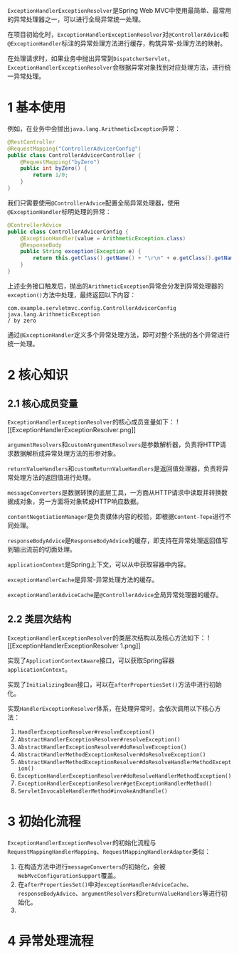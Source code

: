 `ExceptionHandlerExceptionResolver`是Spring Web MVC中使用最简单、最常用的异常处理器之一，可以进行全局异常统一处理。

在项目初始化时，`ExceptionHandlerExceptionResolver`对`@ControllerAdvice`和`@ExceptionHandler`标注的异常处理方法进行缓存，构筑异常-处理方法的映射。

在处理请求时，如果业务中抛出异常到`DispatcherServlet`，`ExceptionHandlerExceptionResolver`会根据异常对象找到对应处理方法，进行统一异常处理。

# 1 基本使用
例如，在业务中会抛出`java.lang.ArithmeticException`异常：
```java
@RestController  
@RequestMapping("ControllerAdvicerConfig")  
public class ControllerAdvicerController {  
    @RequestMapping("byZero")  
    public int byZero() {  
        return 1/0;  
    }
}
```

我们只需要使用`@ControllerAdvice`配置全局异常处理器，使用`@ExceptionHandler`标明处理的异常：
```java
@ControllerAdvice  
public class ControllerAdvicerConfig {  
    @ExceptionHandler(value = ArithmeticException.class)  
    @ResponseBody  
    public String exception(Exception e) {  
        return this.getClass().getName() + "\r\n" + e.getClass().getName() + "\r\n" + e.getMessage();  
    }  
}
```

上述业务接口触发后，抛出的`ArithmeticException`异常会分发到异常处理器的`exception()`方法中处理，最终返回以下内容：
```
com.example.servletmvc.config.ControllerAdvicerConfig
java.lang.ArithmeticException
/ by zero
```

通过`@ExceptionHandler`定义多个异常处理方法，即可对整个系统的各个异常进行统一处理。

# 2 核心知识
## 2.1 核心成员变量
`ExceptionHandlerExceptionResolver`的核心成员变量如下：
![[ExceptionHandlerExceptionResolver.png]]

`argumentResolvers`和`customArgumentResolvers`是参数解析器，负责将HTTP请求数据解析成异常处理方法的形参对象。

`returnValueHandlers`和`customReturnValueHandlers`是返回值处理器，负责将异常处理方法的返回值进行处理。

`messageConverters`是数据转换的底层工具，一方面从HTTP请求中读取并转换数据成对象，另一方面将对象转成HTTP响应数据。

`contentNegotiationManager`是负责媒体内容的校验，即根据`Content-Tepe`进行不同处理。

`responseBodyAdvice`是`ResponseBodyAdvice`的缓存，即支持在异常处理返回值写到输出流前的切面处理。

`applicationContext`是Spring上下文，可以从中获取容器中内容。

`exceptionHandlerCache`是异常-异常处理方法的缓存。

`exceptionHandlerAdviceCache`是`@ControllerAdvice`全局异常处理器的缓存。

## 2.2 类层次结构
`ExceptionHandlerExceptionResolver`的类层次结构以及核心方法如下：
![[ExceptionHandlerExceptionResolver 1.png]]

实现了`ApplicationContextAware`接口，可以获取Spring容器`applicationContext`。

实现了`InitializingBean`接口，可以在`afterPropertiesSet()`方法中进行初始化。

实现`HandlerExceptionResolver`体系，在处理异常时，会依次调用以下核心方法：
1. `HandlerExceptionResolver#resolveException()`
2. `AbstractHandlerExceptionResolver#resolveException()`
3. `AbstractHandlerExceptionResolver#doResolveException()`
4. `AbstractHandlerMethodExceptionResolver#doResolveException()`
5. `AbstractHandlerMethodExceptionResolver#doResolveHandlerMethodException()`
6. `ExceptionHandlerExceptionResolver#doResolveHandlerMethodException()`
7. `ExceptionHandlerExceptionResolver#getExceptionHandlerMethod()`
8. `ServletInvocableHandlerMethod#invokeAndHandle()`

# 3 初始化流程
`ExceptionHandlerExceptionResolver`的初始化流程与`RequestMappingHandlerMapping`、`RequestMappingHandlerAdapter`类似：
1. 在构造方法中进行`messageConverters`的初始化，会被`WebMvcConfigurationSupport`覆盖。
2. 在`afterPropertiesSet()`中对`exceptionHandlerAdviceCache`、`responseBodyAdvice`、`argumentResolvers`和`returnValueHandlers`等进行初始化。
3. 

# 4 异常处理流程
